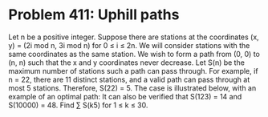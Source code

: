# Problem 411: Uphill paths
Let n be a positive integer. Suppose there are stations at the
coordinates (x, y) = (2i mod n, 3i mod n) for 0 ≤ i ≤ 2n. We will
consider stations with the same coordinates as the same station. We wish
to form a path from (0, 0) to (n, n) such that the x and y coordinates
never decrease. Let S(n) be the maximum number of stations such a path
can pass through. For example, if n = 22, there are 11 distinct
stations, and a valid path can pass through at most 5 stations.
Therefore, S(22) = 5. The case is illustrated below, with an example of
an optimal path: It can also be verified that S(123) = 14 and S(10000) =
48. Find ∑ S(k5) for 1 ≤ k ≤ 30.
